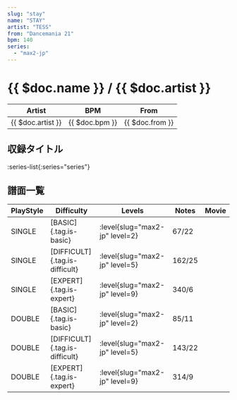 ```yaml
---
slug: "stay"
name: "STAY"
artist: "TESS"
from: "Dancemania 21"
bpm: 140
series:
  - "max2-jp"
---
```


# {{ $doc.name }} / {{ $doc.artist }}

|Artist|BPM|From|
|------|---|----|
|{{ $doc.artist }}|{{ $doc.bpm }}|{{ $doc.from }}|

## 収録タイトル

:series-list{:series="series"}

## 譜面一覧

|PlayStyle|Difficulty|Levels|Notes|Movie|
|---------|----------|------|-----|-----|
|SINGLE|[BASIC]{.tag.is-basic}|<div class="field is-grouped is-grouped-multiline">:level{slug="max2-jp" level=2}</div>|67/22||
|SINGLE|[DIFFICULT]{.tag.is-difficult}|<div class="field is-grouped is-grouped-multiline">:level{slug="max2-jp" level=5}</div>|162/25||
|SINGLE|[EXPERT]{.tag.is-expert}|<div class="field is-grouped is-grouped-multiline">:level{slug="max2-jp" level=9}</div>|340/6||
|DOUBLE|[BASIC]{.tag.is-basic}|<div class="field is-grouped is-grouped-multiline">:level{slug="max2-jp" level=2}</div>|85/11||
|DOUBLE|[DIFFICULT]{.tag.is-difficult}|<div class="field is-grouped is-grouped-multiline">:level{slug="max2-jp" level=5}</div>|143/22||
|DOUBLE|[EXPERT]{.tag.is-expert}|<div class="field is-grouped is-grouped-multiline">:level{slug="max2-jp" level=9}</div>|314/9||
